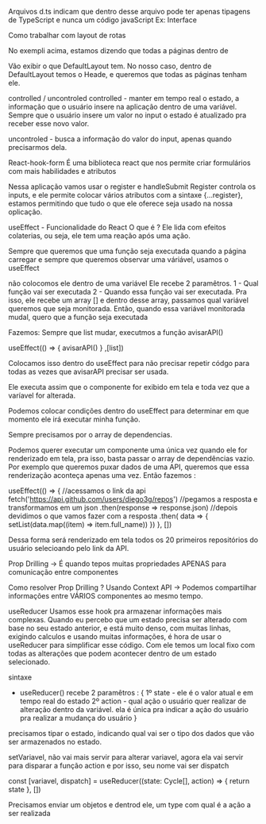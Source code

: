 Arquivos d.ts indicam que dentro desse arquivo pode ter apenas tipagens de TypeScript e nunca um código javaScript
Ex: Interface


Como trabalhar com layout de rotas 
<!-- <Routes>
      <Route path="/" element={<DefaultLayout />}>
        <Route path="/" element={<Home />} />
        <Route path="/history" element={<History />} />
      </Route>
</Routes> -->
No exempli acima, estamos dizendo que todas a páginas dentro de 
<!-- <Route path="/" element={<DefaultLayout />}> -->
Vão exibir o que DefaultLayout tem. No nosso caso, dentro de DefaultLayout temos o Heade, e queremos que todas as páginas tenham ele.


controlled / uncontroled
controlled - manter em tempo real o estado, a informação que o usuário insere na aplicação dentro de uma variável.
Sempre que o usuário insere um valor no input o estado é atualizado pra receber esse novo valor.

uncontroled - busca a informação do valor do input, apenas quando precisarmos dela.

React-hook-form
É uma biblioteca react que nos permite criar formulários com mais habilidades e atributos

Nessa aplicação vamos usar o register e handleSubmit
Register controla os inputs, e ele permite colocar vários atributos com a sintaxe {...register}, estamos permitindo que tudo o que ele oferece seja usado na nossa oplicação.


useEffect - Funcionalidade do React 
O que é ? 
Ele lida com efeitos colaterias, ou seja, ele tem uma reação após uma ação.

Sempre que queremos que uma função seja executada quando a página carregar e sempre que queremos observar uma váriável, usamos o useEffect

não colocomos ele dentro de uma variável 
Ele recebe 2 paramêtros. 
1 - Qual função vai ser executada
2 - Quando essa função vai ser executada. Pra isso, ele recebe um array [] e dentro desse array, passamos qual variável queremos que seja monitorada.
Então, quando essa variável monitorada mudal, quero que a função seja executada

Fazemos: Sempre que list mudar, executmos a função avisarAPI()

useEffect(() => {
  avisarAPI()
} ,[list])

Colocamos isso dentro do useEffect para não precisar repetir códgo para todas as vezes que avisarAPI precisar ser usada. 

Ele executa assim que o componente for exibido em tela e toda vez que a varíavel for alterada. 

Podemos colocar condições dentro do useEffect para determinar em que momento ele irá executar minha função.

Sempre precisamos por o array de dependencias.

Podemos querer executar um componente uma única vez quando ele for renderizado em tela, pra isso, basta passar o array de dependências vazio.
Por exemplo que queremos puxar dados de uma API, queremos que essa renderização aconteça apenas uma vez. 
Então fazemos :

useEffect(() => {
  //acessamos o link da api
  fetch('https://api.github.com/users/diego3g/repos')
  //pegamos a resposta e transformamos em um json
  .then(response => response.json)
  //depois devidimos o que vamos fazer com a resposta
  .then( data => {
    setList(data.map((item) => item.full_name))
  })
}, [])

Dessa forma será renderizado em tela todos os 20 primeiros repositórios do usuário selecioando pelo link da API.

Prop Drilling -> É quando tepos muitas propriedades APENAS para comunicação entre componentes

Como resolver Prop Drilling ? 
Usando Context API -> Podemos compartilhar informações entre VÁRIOS componentes ao mesmo tempo.


useReducer
Usamos esse hook pra armazenar informações mais complexas. 
Quando eu percebo que um estado precisa ser alterado com base no seu estado anterior, e está muito denso, com muitas linhas, exigindo calculos e usando  muitas informações, é hora de usar o useReducer para simplificar esse código.
Com ele temos um local fixo com todas as alterações que podem acontecer dentro de um estado selecionado.

sintaxe

- useReducer() recebe 2 paramêtros : {
  1º state - ele é o valor atual e em tempo real do estado
  2º action - qual ação o usuário quer realizar de alteração dentro da variável. ela é única pra indicar a ação do usuário pra realizar a mudança do usuário
}

precisamos tipar o estado, indicando qual vai ser o tipo dos dados que vão ser armazenados no estado.

setVariavel, não vai mais servir para alterar variavel, agora ela vai servir para disparar a função action e por isso, seu nome vai ser dispatch

const [variavel, dispatch] = useReducer((state: Cycle[], action) => {
  return state
}, [])

Precisamos enviar um objetos e dentrod ele, um type com qual é a ação a ser realizada